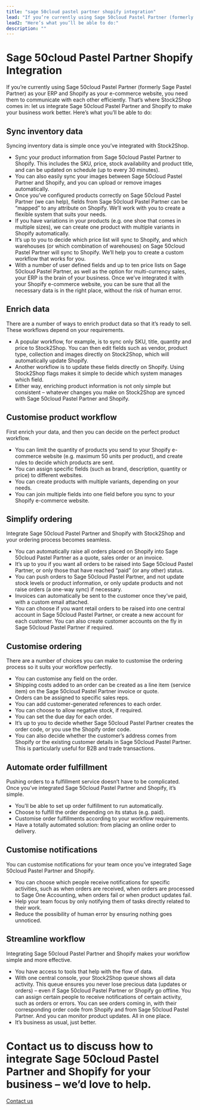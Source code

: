 ```yaml
---
title: "sage 50cloud pastel partner shopify integration"
lead: "If you’re currently using Sage 50cloud Pastel Partner (formerly Sage Pastel Partner) as your ERP and Shopify as your e-commerce website, you need them to communicate with each other efficiently. That’s where Stock2Shop comes in: let us integrate Sage 50cloud Pastel Partner and Shopify to make your business work better. Here’s what you’ll be able to do:"
lead2: "Here’s what you’ll be able to do:"
description: ""
---
```


Sage 50cloud Pastel Partner Shopify Integration
===============================================

If you’re currently using Sage 50cloud Pastel Partner (formerly Sage Pastel Partner) as your ERP and Shopify as your e-commerce website, you need them to communicate with each other efficiently. That’s where Stock2Shop comes in: let us integrate Sage 50cloud Pastel Partner and Shopify to make your business work better. Here’s what you’ll be able to do:  
  

Sync inventory data
-------------------

Syncing inventory data is simple once you’ve integrated with Stock2Shop.

*   Sync your product information from Sage 50cloud Pastel Partner to Shopify. This includes the SKU, price, stock availability and product title, and can be updated on schedule (up to every 30 minutes).
*   You can also easily sync your images between Sage 50cloud Pastel Partner and Shopify, and you can upload or remove images automatically.
*   Once you’ve configured products correctly on Sage 50cloud Pastel Partner (we can help), fields from Sage 50cloud Pastel Partner can be “mapped” to any attribute on Shopify. We’ll work with you to create a flexible system that suits your needs.
*   If you have variations in your products (e.g. one shoe that comes in multiple sizes), we can create one product with multiple variants in Shopify automatically.
*   It’s up to you to decide which price list will sync to Shopify, and which warehouses (or which combination of warehouses) on Sage 50cloud Pastel Partner will sync to Shopify. We’ll help you to create a custom workflow that works for you.
*   With a number of user defined fields and up to ten price lists on Sage 50cloud Pastel Partner, as well as the option for multi-currency sales, your ERP is the brain of your business. Once we’ve integrated it with your Shopify e-commerce website, you can be sure that all the necessary data is in the right place, without the risk of human error.

Enrich data
-----------

There are a number of ways to enrich product data so that it’s ready to sell. These workflows depend on your requirements.

*   A popular workflow, for example, is to sync only SKU, title, quantity and price to Stock2Shop. You can then edit fields such as vendor, product type, collection and images directly on Stock2Shop, which will automatically update Shopify.
*   Another workflow is to update these fields directly on Shopify. Using Stock2Shop flags makes it simple to decide which system manages which field.
*   Either way, enriching product information is not only simple but consistent – whatever changes you make on Stock2Shop are synced with Sage 50cloud Pastel Partner and Shopify.

Customise product workflow
--------------------------

First enrich your data, and then you can decide on the perfect product workflow.

*   You can limit the quantity of products you send to your Shopify e-commerce website (e.g. maximum 50 units per product), and create rules to decide which products are sent.
*   You can assign specific fields (such as brand, description, quantity or price) to different websites.
*   You can create products with multiple variants, depending on your needs.
*   You can join multiple fields into one field before you sync to your Shopify e-commerce website.

Simplify ordering
-----------------

Integrate Sage 50cloud Pastel Partner and Shopify with Stock2Shop and your ordering process becomes seamless.

*   You can automatically raise all orders placed on Shopify into Sage 50cloud Pastel Partner as a quote, sales order or an invoice.
*   It’s up to you if you want all orders to be raised into Sage 50cloud Pastel Partner, or only those that have reached “paid” (or any other) status.
*   You can push orders to Sage 50cloud Pastel Partner, and not update stock levels or product information, or only update products and not raise orders (a one-way sync) if necessary.
*   Invoices can automatically be sent to the customer once they’ve paid, with a custom email attached.
*   You can choose if you want retail orders to be raised into one central account in Sage 50cloud Pastel Partner, or create a new account for each customer. You can also create customer accounts on the fly in Sage 50cloud Pastel Partner if required.

Customise ordering
------------------

There are a number of choices you can make to customise the ordering process so it suits your workflow perfectly.

*   You can customise any field on the order.
*   Shipping costs added to an order can be created as a line item (service item) on the Sage 50cloud Pastel Partner invoice or quote.
*   Orders can be assigned to specific sales reps.
*   You can add customer-generated references to each order.
*   You can choose to allow negative stock, if required.
*   You can set the due day for each order.
*   It’s up to you to decide whether Sage 50cloud Pastel Partner creates the order code, or you use the Shopify order code.
*   You can also decide whether the customer’s address comes from Shopify or the existing customer details in Sage 50cloud Pastel Partner. This is particularly useful for B2B and trade transactions.

Automate order fulfillment
--------------------------

Pushing orders to a fulfillment service doesn’t have to be complicated. Once you’ve integrated Sage 50cloud Pastel Partner and Shopify, it’s simple.

*   You’ll be able to set up order fulfillment to run automatically.
*   Choose to fulfill the order depending on its status (e.g. paid).
*   Customise order fulfillments according to your workflow requirements.
*   Have a totally automated solution: from placing an online order to delivery.

Customise notifications
-----------------------

You can customise notifications for your team once you’ve integrated Sage 50cloud Pastel Partner and Shopify.

*   You can choose which people receive notifications for specific activities, such as when orders are received, when orders are processed to Sage One Accounting, when orders fail or when product updates fail.
*   Help your team focus by only notifying them of tasks directly related to their work.
*   Reduce the possibility of human error by ensuring nothing goes unnoticed.

Streamline workflow
-------------------

Integrating Sage 50cloud Pastel Partner and Shopify makes your workflow simple and more effective.

*   You have access to tools that help with the flow of data.
*   With one central console, your Stock2Shop queue shows all data activity. This queue ensures you never lose precious data (updates or orders) – even if Sage 50cloud Pastel Partner or Shopify go offline. You can assign certain people to receive notifications of certain activity, such as orders or errors. You can see orders coming in, with their corresponding order code from Shopify and from Sage 50cloud Pastel Partner. And you can monitor product updates. All in one place.
*   It’s business as usual, just better.

Contact us to discuss how to integrate Sage 50cloud Pastel Partner and Shopify for your business – we’d love to help.
=====================================================================================================================

[Contact us](/contact-us "Contact Stock2Shop")